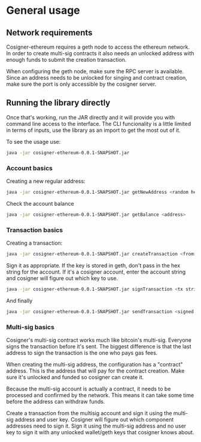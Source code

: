 # General usage

## Network requirements

Cosigner-ethereum requires a geth node to access the ethereum network. In order to create multi-sig contracts it also needs an unlocked address with enough funds to submit the creation transaction. 

When configuring the geth node, make sure the RPC server is available. Since an address needs to be unlocked for singing and contract creation, make sure the port is only accessible by the cosigner server.

## Running the library directly

Once that's working, run the JAR directly and it will provide you with command line access to the interface. The CLI funcionality is a little limited in terms of inputs, use the library as an import to get the most out of it.

To see the usage use:
```bash
java -jar cosigner-ethereum-0.0.1-SNAPSHOT.jar
```

### Account basics

Creating a new regular address:
```bash
java -jar cosigner-ethereum-0.0.1-SNAPSHOT.jar getNewAddress <random hex string without leading 0x>
```

Check the account balance
```bash
java -jar cosigner-ethereum-0.0.1-SNAPSHOT.jar getBalance <address>
```

### Transaction basics

Creating a transaction:
```bash
java -jar cosigner-ethereum-0.0.1-SNAPSHOT.jar createTransaction <from> <to> <amount in Ether>
```

Sign it as appropriate. If the key is stored in geth, don't pass in the hex string for the account. If it's a cosigner account, enter the account string and cosigner will figure out which key to use.
```bash
java -jar cosigner-ethereum-0.0.1-SNAPSHOT.jar signTransaction <tx string> <signer> <optional account hex>
```

And finally
```bash
java -jar cosigner-ethereum-0.0.1-SNAPSHOT.jar sendTransaction <signed tx string>
```

### Multi-sig basics

Cosigner's multi-sig contract works much like bitcoin's multi-sig. Everyone signs the transaction before it's sent. The biggest difference is that the last address to sign the transaction is the one who pays gas fees.

When creating the multi-sig address, the configuration has a "contract" address. This is the address that will pay for the contract creation. Make sure it's unlocked and funded so cosigner can create it. 

Because the multi-sig account is actually a contract, it needs to be processed and confirmed by the network. This means it can take some time before the address can withdraw funds. 

Create a transaction from the multisig account and sign it using the multi-sig address and user key. Cosigner will figure out which component addresses need to sign it. Sign it using the multi-sig address and no user key to sign it with any unlocked wallet/geth keys that cosigner knows about.
